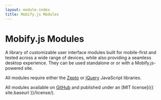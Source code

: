 ```yaml
---
layout: module-index
title: Mobify.js Modules
---
```


# Mobify.js Modules

A library of customizable user interface modules built for mobile-first 
and tested across a wide range of devices, while also providing a seamless 
desktop experience. They can be used standalone or or with a 
Mobify.js-powered site.

All modules require either the [Zepto](http://zeptojs.com/) or 
[jQuery](http://jquery.com/) JavaScript libraries.

All modules available on [GitHub](https://github.com/mobify/mobifyjs) 
and published under an [MIT license]({{ site.baseurl }}/license/).